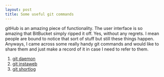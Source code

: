 ```yaml
---
layout: post
title: Some useful git commands
---
```


gitHub is an amazing piece of functionality. The user interface is so amazing that BitBucket simply ripped it off. Yes, without any regrets. I mean people are bound to notice that sort of stuff but still these things happen. Anyways, I came across some really handy git commands and would like to share them and just make a record of it in case I need to refer to them.

1.  [git daemon](<http://www.kernel.org/pub/software/scm/git/docs/git-daemon.html>)
2. [git instaweb](<http://kernel.org/pub/software/scm/git-core/docs/git-instaweb.html>)
3. [git shortlog](<http://www.kernel.org/pub/software/scm/git/docs/git-shortlog.html>)

<!-- -->